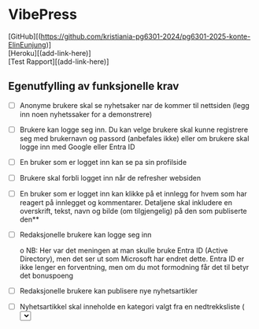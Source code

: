 # VibePress

[GitHub][(https://github.com/kristiania-pg6301-2024/pg6301-2025-konte-ElinEunjung)] <br>
[Heroku][(add-link-here)] <br>
[Test Rapport][(add-link-here)] <br>

## Egenutfylling av funksjonelle krav

- [ ] Anonyme brukere skal se nyhetsaker nar de kommer til nettsiden (legg inn noen nyhetssaker for a demonstrere)
- [ ] Brukere kan logge seg inn. Du kan velge brukere skal kunne registrere seg med brukernavn og passord (anbefales ikke) eller om brukere skal logge inn med Google eller Entra ID
- [ ] En bruker som er logget inn kan se pa sin profilside
- [ ] Brukere skal forbli logget inn når de refresher websiden
- [ ] En bruker som er logget inn kan klikke på et innlegg for hvem som har reagert på innlegget og kommentarer. Detaljene skal inkludere en overskrift, tekst, navn og bilde (om tilgjengelig) på den som publiserte den\*\*
- [ ] Redaksjonelle brukere kan logge seg inn

  o NB: Her var det meningen at man skulle bruke Entra ID (Active Directory), men det ser ut som Microsoft har endret dette. Entra ID er ikke lenger en forventning, men om du mot formodning får det til betyr det bonuspoeng

- [ ] Redaksjonelle brukere kan publisere nye nyhetsartikler
- [ ] Nyhetsartikkel skal inneholde en kategori valgt fra en nedtrekksliste ( <select> ), tittel ( <input> ) og tekst ( <textarea> )

- [ ] Dersom noen allerede har publisert en nyhetsartikkel med samme tittel skal serveren sende HTTP status kode 400 og en feilmelding
- [ ] Brukeren skal forhindres fra å sende inn en nyhetsartikkel som mangler kategori, tittel eller tekst
- [ ] En redaksjonell bruker skal kunne redigere en artikkel de selv har publisert
- [ ] En redaksjonell bruker skal kunne slette en bruker de selv har publisert
- [ ] Alle feil fra serves skal presenteres til bruker på en pen mate, med mulighet for brukeren til a prøve igjen

## Egenutfylling av tekniske krav

- [x] Oppsett av package.json, vite, express, prettier

- [] React Router

- [] Express app

- [] Kommunikasjon mellom frontend (React) og backend (Express)

- [] Deployment til Heroku

- [x] Bruk av MongoDB

- [] OpenID Connect (Google)

- [] Tester med dokumentert testdekning
  _ (komment)_
